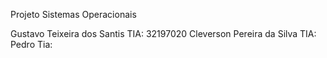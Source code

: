 Projeto Sistemas Operacionais

Gustavo Teixeira dos Santis  TIA: 32197020
Cleverson Pereira da Silva  TIA: 
Pedro  Tia:
